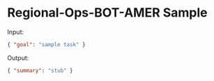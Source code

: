 # Regional-Ops-BOT-AMER Sample

Input:

```json
{ "goal": "sample task" }
```

Output:

```json
{ "summary": "stub" }
```
